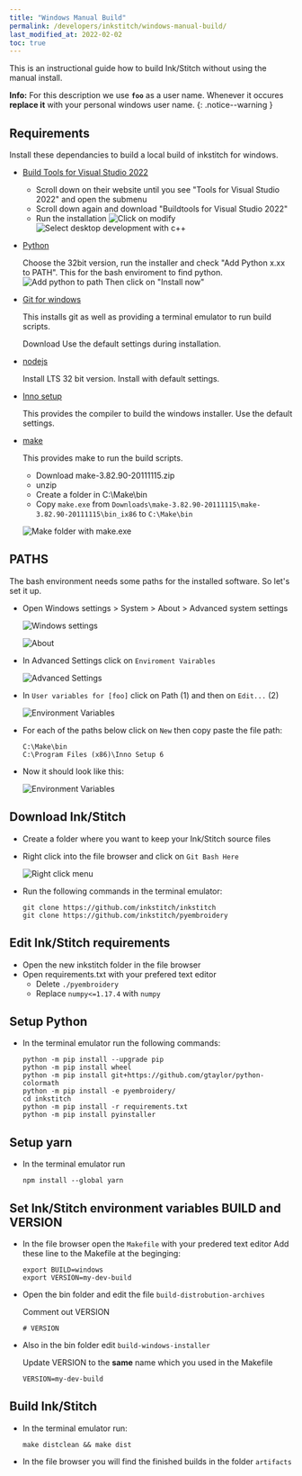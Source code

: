 ```yaml
---
title: "Windows Manual Build"
permalink: /developers/inkstitch/windows-manual-build/
last_modified_at: 2022-02-02
toc: true
---
```

This is an instructional guide how to build Ink/Stitch without using the manual install.

**Info:** For this description we use **`foo`** as a user name. Whenever it occures **replace it** with your personal windows user name.
{: .notice--warning }

## Requirements

Install these dependancies to build a local build of inkstitch for windows.

* [Build Tools for Visual Studio 2022](https://visualstudio.microsoft.com/de/downloads/)
  * Scroll down on their website until you see "Tools for Visual Studio 2022" and open the submenu
  * Scroll down again and download "Buildtools for Visual Studio 2022"
  * Run the installation
    ![Click on modify](/assets/images/developers/windows-manual-build/build-tools-modify.png)
    ![Select desktop development with c++](/assets/images/developers/windows-manual-build/windows_build-tools.png)
* [Python](https://www.python.org/downloads/release/python-398/)

  Choose the 32bit version, run the installer and check "Add Python x.xx to PATH".
  This for the bash enviroment to find python.
  ![Add python to path](/assets/images/developers/windows-manual-build/Python.png)
  Then click on "Install now"
* [Git for windows](https://gitforwindows.org/)

  This installs git as well as providing a terminal emulator to run build scripts.

  Download 
  Use the default settings during installation.
* [nodejs](https://nodejs.org/en/download/)

  Install LTS 32 bit version. Install with default settings.

* [Inno setup](https://jrsoftware.org/isdl.php)

  This provides the compiler to build the windows installer.
  Use the default settings.
* [make](https://sourceforge.net/projects/mingw-w64/files/External%20binary%20packages%20%28Win64%20hosted%29/make/)

  This provides make to run the build scripts.
  * Download make-3.82.90-20111115.zip
  * unzip
  * Create a folder in C:\Make\bin
  * Copy `make.exe` from `Downloads\make-3.82.90-20111115\make-3.82.90-20111115\bin_ix86` to `C:\Make\bin`

  ![Make folder with make.exe](/assets/images/developers/windows-manual-build/make-path.png)

## PATHS

The bash environment needs some paths for the installed software. So let's set it up.

* Open Windows settings > System > About > Advanced system settings 

  ![Windows settings](/assets/images/developers/windows-manual-build/WindowsSystem.png)

  ![About](/assets/images/developers/windows-manual-build/PATH1.png)

* In Advanced Settings click on `Enviroment Vairables`

  ![Advanced Settings](/assets/images/developers/windows-manual-build/PATH2.png)

* In `User variables for [foo]` click on Path (1) and then on `Edit...` (2)

  ![Environment Variables](/assets/images/developers/windows-manual-build/PATH3.png)

* For each of the paths below click on `New` then copy paste the file path:

  ```
  C:\Make\bin
  C:\Program Files (x86)\Inno Setup 6
  ```
* Now it should look like this:

  ![Environment Variables](/assets/images/developers/windows-manual-build/Final-paths.png)

## Download Ink/Stitch

* Create a folder where you want to keep your Ink/Stitch source files
* Right click into the file browser and click on `Git Bash Here`

  ![Right click menu](/assets/images/developers/windows-manual-build/GIT.png)
* Run the following commands in the terminal emulator:

  ```
  git clone https://github.com/inkstitch/inkstitch
  git clone https://github.com/inkstitch/pyembroidery
  ```

## Edit Ink/Stitch requirements

* Open the new inkstitch folder in the file browser
* Open requirements.txt with your prefered text editor
  * Delete `./pyembroidery`
  * Replace `numpy<=1.17.4` with `numpy`

## Setup Python

* In the terminal emulator run the following commands:

  ```
  python -m pip install --upgrade pip
  python -m pip install wheel
  python -m pip install git+https://github.com/gtaylor/python-colormath
  python -m pip install -e pyembroidery/
  cd inkstitch
  python -m pip install -r requirements.txt
  python -m pip install pyinstaller
  ```

## Setup yarn

* In the terminal emulator run

  ```
  npm install --global yarn
  ```

## Set Ink/Stitch environment variables BUILD and VERSION

* In the file browser open the `Makefile` with your predered text editor
  Add these line to the Makefile at the beginging:

  ```
  export BUILD=windows
  export VERSION=my-dev-build
  ```

* Open the bin folder and edit the file `build-distrobution-archives`

  Comment out VERSION

  ```
  # VERSION
  ```

* Also in the bin folder edit `build-windows-installer`

  Update VERSION to the **same** name which you used in the Makefile

  ```
  VERSION=my-dev-build
  ```

## Build Ink/Stitch

* In the terminal emulator run:

  ```
  make distclean && make dist
  ```

* In the file browser you will find the finished builds in the folder `artifacts`
